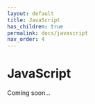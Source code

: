 ```yaml
---
layout: default
title: JavaScript
has_children: true
permalink: docs/javascript
nav_order: 4
---
```

# JavaScript
Coming soon...